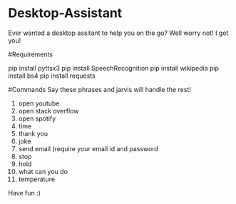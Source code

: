 # Desktop-Assistant

Ever wanted a desktop assitant to help you on the go? Well worry not! I got you!

#Requirements

pip install pyttsx3
pip install SpeechRecognition
pip install wikipedia
pip install bs4
pip install requests

#Commands
Say these phrases and jarvis will handle the rest!

1) open youtube
2) open stack overflow
3) open spotify
4) time
5) thank you
6) joke
7) send email (require your email id and password
8) stop
9) hold
10) what can you do
11) temperature 

Have fun :)
